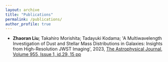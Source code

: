 ```yaml
---
layout: archive
title: "Publications"
permalink: /publications/
author_profile: true
---
```



* **Zhaoran Liu**; Takahiro Morishita; Tadayuki Kodama; 'A Multiwavelength Investigation of Dust and Stellar Mass Distributions in Galaxies: Insights from High-Resolution JWST Imaging', 2023, [The Astrophysical Journal, Volume 955, Issue 1, id.29, 15 pp](https://ui.adsabs.harvard.edu/abs/2023ApJ...955...29L/abstract)
